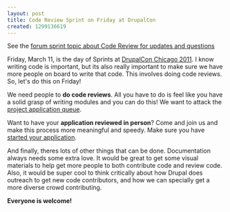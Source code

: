 ```yaml
---
layout: post
title: Code Review Sprint on Friday at DrupalCon
created: 1299136619
---
```


See the [forum sprint topic about Code Review for updates and questions](http://chicago2011.drupal.org/forum/code-review-sprint-friday)

Friday, March 11, is the day of Sprints at [DrupalCon Chicago 2011](http://chicago2011.drupal.org).  I know writing code is important, but its also really important to make sure we have more people on board to write that code.  This involves doing code reviews.  So, let's do this on Friday!

We need people to **do code reviews**.  All you have to do is feel like you have a solid grasp of writing modules and you can do this!  We want to attack the <a href="http://drupal.org/project/issues/projectapplications?status=All&amp;amp;categories=All">project application queue</a>.

Want to have your **application reviewed in person**?  Come and join us and make this process more meaningful and speedy.  Make sure you have <a href="http://drupal.org/node/1015224">started your application</a>.

And finally, theres lots of other things that can be done.  Documentation always needs some extra love.  It would be great to get some visual materials to help get more people to both contribute code and review code.  Also, it would be super cool to think critically about how Drupal does outreach to get new code contributors, and how we can specially get a more diverse crowd contributing.

**Everyone is welcome!**

